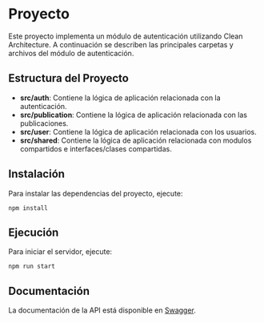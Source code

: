 # Proyecto

Este proyecto implementa un módulo de autenticación utilizando Clean Architecture. A continuación se describen las principales carpetas y archivos del módulo de autenticación.

## Estructura del Proyecto

- **src/auth**: Contiene la lógica de aplicación relacionada con la autenticación.
- **src/publication**: Contiene la lógica de aplicación relacionada con las publicaciones.
- **src/user**: Contiene la lógica de aplicación relacionada con los usuarios.
- **src/shared**: Contiene la lógica de aplicación relacionada con modulos compartidos e interfaces/clases compartidas.

## Instalación

Para instalar las dependencias del proyecto, ejecute:

```
npm install
```

## Ejecución

Para iniciar el servidor, ejecute:

```
npm run start
```

## Documentación

La documentación de la API está disponible en [Swagger](http://localhost:3000/swagger).